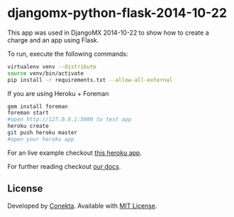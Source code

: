 djangomx-python-flask-2014-10-22
================================


This app was used in DjangoMX 2014-10-22 to show how to create a charge and an app using Flask.

To run, execute the following commands:

```bash
virtualenv venv --distribute
source venv/bin/activate
pip install -r requirements.txt --allow-all-external
```
If you are using Heroku + Foreman

```bash
gem install foreman
foreman start
#open http://127.0.0.1:5000 to test app
heroku create
git push heroku master
#open your heroku app
```

For an live example checkout [this heroku app](https://secret-crag-2820.herokuapp.com/).

For further reading checkout [our docs](https://www.conekta.io/es/docs/tutoriales/pagos-con-tarjeta).

License
-------
Developed by [Conekta](https://www.conekta.io). Available with [MIT License](LICENSE).

